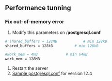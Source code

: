 ## Performance tunning


### Fix out-of-memory error
1. Modify this parameters on <path to database>/**postgresql.conf**
    
```bash
# shared_buffers = 128MB			# min 128kB
shared_buffers = 128kB			# min 128kB

#work_mem = 4MB				# min 64kB
work_mem = 128MB
```

1. Restart the server
1. [Sample postgresql.conf](postgresql.conf) for version 12.4
